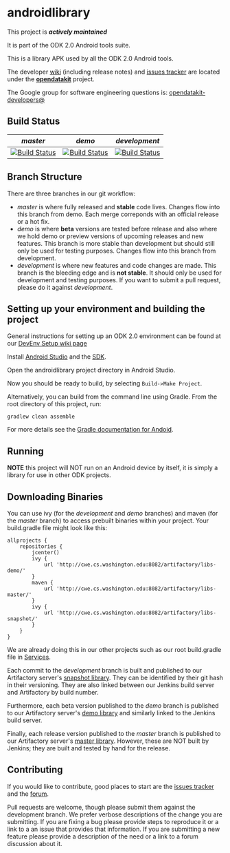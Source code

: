 # androidlibrary

This project is __*actively maintained*__

It is part of the ODK 2.0 Android tools suite.

This is a library APK used by all the ODK 2.0 Android tools.

The developer [wiki](https://github.com/opendatakit/opendatakit/wiki) (including release notes) and
[issues tracker](https://github.com/opendatakit/opendatakit/issues) are located under
the [**opendatakit**](https://github.com/opendatakit/opendatakit) project.

The Google group for software engineering questions is: [opendatakit-developers@](https://groups.google.com/forum/#!forum/opendatakit-developers)

## Build Status

*master* | *demo* | *development*
-------- | ------ | -------------
[![Build Status](http://cwe.cs.washington.edu:8081/buildStatus/icon?job=master-androidlibrary)](http://cwe.cs.washington.edu:8081/view/ODK%20Full%20Release/job/master-androidlibrary/) | [![Build Status](http://cwe.cs.washington.edu:8081/buildStatus/icon?job=demo-androidlibrary)](http://cwe.cs.washington.edu:8081/view/ODK%20Soft%20Release/job/demo-androidlibrary/) | [![Build Status](http://cwe.cs.washington.edu:8081/buildStatus/icon?job=androidlibrary)](http://cwe.cs.washington.edu:8081/job/androidlibrary/)

## Branch Structure

There are three branches in our git workflow:
* *master* is where fully released and **stable** code lives. Changes flow into this branch from demo. Each merge correponds with an official release or a hot fix.
* *demo* is where **beta** versions are tested before release and also where we hold demo or preview versions of upcoming releases and new features. This branch is more stable than development but should still only be used for testing purposes. Changes flow into this branch from development.
* *development* is where new features and code changes are made. This branch is the bleeding edge and is **not stable**. It should only be used for development and testing purposes. If you want to submit a pull request, please do it against *development*.

## Setting up your environment and building the project

General instructions for setting up an ODK 2.0 environment can be found at our [DevEnv Setup wiki page](https://github.com/opendatakit/opendatakit/wiki/DevEnv-Setup)

Install [Android Studio](http://developer.android.com/tools/studio/index.html) and the [SDK](http://developer.android.com/sdk/index.html#Other).

Open the androidlibrary project directory in Android Studio.

Now you should be ready to build, by selecting `Build->Make Project`.

Alternatively, you can build from the command line using Gradle. From the root directory of this project, run:

`gradlew clean assemble`

For more details see the [Gradle documentation for Andoid](https://guides.gradle.org/building-android-apps/).

## Running

**NOTE** this project will NOT run on an Android device by itself, it is simply a library for use in other ODK projects.

## Downloading Binaries

You can use ivy (for the *development* and *demo* branches) and maven (for the *master* branch) to access prebuilt binaries within your project. Your build.gradle file might look like this:
```
allprojects {
    repositories {
        jcenter()
        ivy {
            url 'http://cwe.cs.washington.edu:8082/artifactory/libs-demo/'
        }
        maven {
            url 'http://cwe.cs.washington.edu:8082/artifactory/libs-master/'
        }
        ivy {
            url 'http://cwe.cs.washington.edu:8082/artifactory/libs-snapshot/'
        }
    }
}

```

We are already doing this in our other projects such as our root build.gradle file in [Services](https://github.com/opendatakit/services/blob/master/build.gradle). 

Each commit to the *development* branch is built and published to our Artifactory server's [snapshot library](http://cwe.cs.washington.edu:8082/artifactory/webapp/builds/androidlibrary/?2). They can be identified by their git hash in their versioning. They are also linked between our Jenkins build server and Artifactory by build number. 

Furthermore, each beta version published to the *demo* branch is published to our Artifactory server's [demo library](http://cwe.cs.washington.edu:8082/artifactory/webapp/builds/demo-androidlibrary/?4) and similarly linked to the Jenkins build server.

Finally, each release version published to the *master* branch is published to our Artifactory server's [master library](http://cwe:8082/artifactory/webapp/browserepo.html?2). However, these are NOT built by Jenkins; they are built and tested by hand for the release.



## Contributing

If you would like to contribute, good places to start are the [issues tracker](https://github.com/opendatakit/opendatakit/issues) and the [forum](https://forum.opendatakit.org/).

Pull requests are welcome, though please submit them against the development branch. We prefer verbose descriptions of the change you are submitting. If you are fixing a bug please provide steps to reproduce it or a link to a an issue that provides that information. If you are submitting a new feature please provide a description of the need or a link to a forum discussion about it. 
